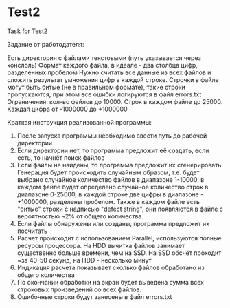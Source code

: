 # Test2
Task for Test2

Задание от работодателя:

Есть директория с файлами текстовыми (путь указывается через конслоль)
Формат каждого файла, в идеале - два столбца цифр, разделенных пробелом
Нужно считать все данные из всех файлов и сложить результат умножения цифр в каждой строке.
Строчки в файле могут быть битые (не в правильном формате), такие строки пропускаются, при этом все ошибки логируются в файл errors.txt
Ограничения: кол-во файлов до 10000. Строк в каждом файле до 25000.
Каждая цифра от -1000000 до +1000000


Краткая инструкция реализованной программы:

1. После запуска программы необходимо ввести путь до рабочей директории
2. Если директории нет, то программа предложит её создать, если есть, то начнёт поиск файлов
3. Если файлы не найдены, то программа предложит их сгенерировать. Генерация будет происходить случайным образом, т.е. будет выбрано случайное количество файлов в диапазоне 1-10000, в каждом файле будет определено случайное количество строк в диапазоне 0-25000, в каждой строке две цифры в диапазоне -+1000000, разделены пробелом. Также в каждом файле есть "битые" строки с надписью "defect string", они появляются в файле с вероятностью ~2% от общего количества.
4. Если файлы обнаружены или созданы, программа предложит их посчитать
5. Расчет происходит с использованием Parallel, используются полные ресурсы процессора. На HDD вычитка файлов занимает существенно больше времени, чем на SSD. На SSD обсчёт проходит ~за 40-50 секунд, на HDD - несколько минут
6. Индикация расчета показывает сколько файлов обработано из общего количества
7. По окончании обработки на экран будет выведена сумма всех строковых произведений со всех файлов.
8. Ошибочные строки  будут занесены в файл errors.txt
